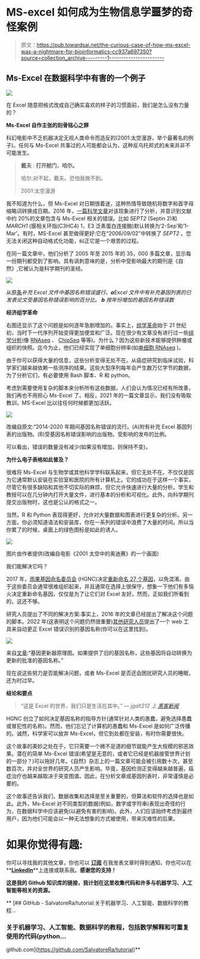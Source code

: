 # MS-excel 如何成为生物信息学噩梦的奇怪案例

> 原文：<https://pub.towardsai.net/the-curious-case-of-how-ms-excel-was-a-nightmare-for-bioinformatics-cc937a697350?source=collection_archive---------1----------------------->

## Ms-Excel 在数据科学中有害的一个例子

![](img/1908529d8f5793c7afd92067e62a5661.png)

在 Excel 随意把格式改成自己确实喜欢的样子的习惯面前，我们是怎么没有力量的？

**Ms-Excel 自作主张的刻骨铭心之罪**

科幻电影中不乏机器决定无视人类命令而造反的(2001:太空漫游，举个最著名的例子)。任何与 Ms-Excel 共事过的人可能都会认为，这种反乌托邦式的未来并非不可能发生。

> **戴夫** : **打开舱门，哈尔。**
> 
> 哈尔:对不起，戴夫。恐怕我做不到。
> 
> 2001:太空漫游

我不知道为什么，但 Ms-Excel 对日期很着迷，这种热情导致随机将数字和首字母缩略词转换成日期。2016 年，[一篇科学文章](https://genomebiology.biomedcentral.com/articles/10.1186/s13059-016-1044-7)对该现象进行了分析，并意识到文献中约 20%的文章包含与 Ms-Excel 相关的错误。比如 *SEPT2* (Septin 2)和 *MARCH1* (膜相关环指(C3HC4) 1，E3 泛素蛋白连接酶)默认转换为‘2-Sep’和‘1-Mar’。有时，MS-Excel 甚至做得更好:它在“2006/09/02”中转换了 *SEPT2* 。您无法关闭这种自动格式化功能，纠正它是一个艰苦的过程。

在同一篇文章中，他们分析了 2005 年至 2015 年的 35，000 多篇文章，显示每一份期刊都受到了影响。具有讽刺意味的是，分析中受影响最大的期刊是《自然》,它被认为是科学期刊的圣经。

![](img/93f77c3d760f23ffcc43b4c18dd10ce3.png)

从原[条](https://genomebiology.biomedcentral.com/articles/10.1186/s13059-016-1044-7)*补充 Excel 文件中基因名称错误盛行。****a****Excel 文件中有补充基因列表的已发表论文受基因名称错误影响的百分比。* ***b*** *按年份增加的基因名称错误数*

**经济组学革命**

右图还显示了这个问题是如何逐年急剧增加的。事实上，[组学革命](https://www.genomicseducation.hee.nhs.uk/blog/the-omics-revolution/)始于 21 世纪初，当时下一代序列开始变得更加便宜和广泛。现在很少有文章没有进行过一些[组学分析](https://en.wikipedia.org/wiki/Omics)(像 [RNAseq](https://en.wikipedia.org/wiki/RNA-Seq) 、 [ChipSeq](https://en.wikipedia.org/wiki/ChIP_sequencing) 等等)。为什么？因为这些新技术能够提供肿瘤或组织的快照。迄今为止，他们已经实现了单细胞分辨率(如[单细胞 RNAseq](https://en.wikipedia.org/wiki/Single_cell_sequencing) )。

由于你可以获得大量的信息，这些分析变得无处不在。从癌症研究到临床试验，科学家们越来越依赖一些测序的结果。这些大型序列每年会产生数万亿字节的数据，为了分析它们，有必要使用 Bash 脚本、R 和 python。

考虑到需要使用复杂的脚本来分析所有这些数据，人们会认为情况已经有所改善，我们再也不用担心 Ms-Excel 了。相反，2021 年的一篇文章显示，我们没有吸取教训，MS-Excel 比以往任何时候都更加活跃。

![](img/9f1b5a96e5207be6c6c0ec1942e15299.png)

改编自原文:“2014-2020 年期间基因名称错误的流行。(A)附有补充 Excel 基因列表的出版物。(B)受基因名称错误影响的出版物。受影响的发布的比例。

可以看出，错误的数量没有减少(如果没有增加，则保持不变)。

**为什么电子表格如此普及？**

很难将 Ms-Excel 与生物学或其他科学学科联系起来，但它无处不在。不仅仅是因为它通常默认安装在实验室和医院的所有计算机上。它的成功在于这样一个事实，尽管它有很多缺陷和其他不切实际的麻烦，但它允许快速进行大量的分析。学生和教授可以在几分钟内打开大量文件，进行基本的分析和可视化。此外，向科学期刊提交出版物时，这也是公认的格式之一。

当然，R 和 Python 表现得更好，允许对大量数据和图表进行更复杂的分析。另一方面，你必须知道语法和安装库，你在一系列的错误中浪费了大量的时间。所以当你累了的时候，桌面上的绿色图标是如此的诱人。

![](img/890b767e3629565467ef2215edcfc262.png)

图片由作者提供(改编自电影《2001 太空中的奥迪赛》的一个画面)

我们能解决它吗？

2017 年，[雨果基因命名委员会](https://www.genenames.org/) (HGNC)决定[重新命名 27 个基因](https://www.theverge.com/2020/8/6/21355674/human-genes-rename-microsoft-excel-misreading-dates)，以免混淆。由于这些委员会通常很难组织起来，并且通常在选择上很保守，想象一下他们有多恼火决定重新命名基因，仅仅是为了让它们对 Excel 友好。然而，正如我们所看到的，这还不够。

研究人员提出了不同的解决方案:事实上，2016 年的文章已经提出了解决这个问题的脚本。2022 年(这表明这个问题仍然很重要)[其他研究人员](https://www.nature.com/articles/s41598-022-17104-3)提出了一个 web 工具来自动更正 Excel 错误识别的基因名称(你可以在这里找到)。

![](img/19fb126d4e241592a2bada2f1410a411.png)

来自[文章](https://www.nature.com/articles/s41598-022-17104-3):“基因更新器原理图。如果提供了旧的基因名称，这些基因将自动转换为更新的批准的基因名称。”

现在说这些努力是否能解决问题，或者 Ms-Excel 是否还会困扰研究人员的睡眠，还为时过早。

**结论和要点**

> “这是 Excel 的世界，我们只是生活在其中。” *— jgalt212 上* [*黑客新闻*](https://news.ycombinator.com/item?id=5198989)

HGNC 创立了如何决定基因名称的指导方针(通常针对人类的愚蠢，避免选择愚蠢或冒犯性的名称)。然而，他们忘记了计算机的愚蠢和 Ms-Excel 是如何广泛传播的。诚然，科学家可以放弃 Ms-Excel，但它到处都在安装，有时你需要很快。

这个故事的美妙之处在于，它只需要一个微不足道的细节就能产生大规模的邪恶效果。潜在的简单 Ms-Excel 错误(希望是无意的，或者它已经是机器接管世界计划的一部分？)可以拖好几年。《自然》杂志上的一篇文章可能会被引用数十次，甚至数百次，并对全世界的研究人员产生影响。毕竟，基因检测正变得越来越普遍，癌症治疗也越来越取决于突变图谱。因此，在分析文章或基因列表时，非常谨慎是必要的。

这个故事还告诉我们，数据收集和选择是至关重要的，但算法和软件的选择也是如此。此外，Ms-Excel 对不同类型的数据(例如，数字或字符串)表现出奇怪的行为，在数据科学中应该避免(以避免有害的影响)。此外，人们应该始终考虑到最终用户，因为他们可能会以一种无法想象的方式被使用，带来灾难性的后果。

# 如果你觉得有趣:

你可以寻找我的其他文章，你也可以 [**订阅**](https://salvatore-raieli.medium.com/subscribe) 在我发表文章时得到通知，你也可以在**[**LinkedIn**](https://www.linkedin.com/in/salvatore-raieli/)**上连接或联系我。**感谢您的支持！**

**这是我的 Github 知识库的链接，我计划在这里收集代码和许多与机器学习、人工智能等相关的资源。**

**[](https://github.com/SalvatoreRa/tutorial) [## GitHub - SalvatoreRa/tutorial:关于机器学习、人工智能、数据科学的教程…

### 关于机器学习、人工智能、数据科学的教程，包括数学解释和可重复使用的代码(python…

github.com](https://github.com/SalvatoreRa/tutorial)**
